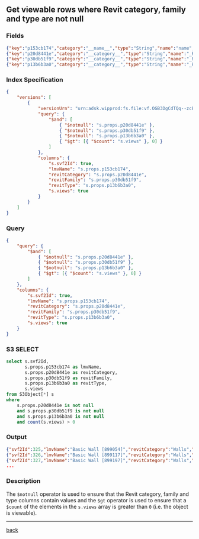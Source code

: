 ## Get viewable rows where Revit category, family and type are not null

### Fields

```json
{"key":"p153cb174","category":"__name__","type":"String","name":"name","uom":null}
{"key":"p20d8441e","category":"__category__","type":"String","name":"_RC","uom":null}
{"key":"p30db51f9","category":"__category__","type":"String","name":"_RFN","uom":null}
{"key":"p13b6b3a0","category":"__category__","type":"String","name":"_RFT","uom":null}
```
### Index Specification

```json
{
    "versions": [
        {
            "versionUrn": "urn:adsk.wipprod:fs.file:vf.OGB3DgCdTQq--zcEsvlm6A?version=1",
            "query": {
                "$and": [ 
                    { "$notnull": "s.props.p20d8441e" },
                    { "$notnull": "s.props.p30db51f9" },
                    { "$notnull": "s.props.p13b6b3a0" },
                    { "$gt": [{ "$count": "s.views" }, 0] }
                ]
            },
            "columns": {
                "s.svf2Id": true,
                "lmvName": "s.props.p153cb174",
                "revitCategory": "s.props.p20d8441e",
                "revitFamily": "s.props.p30db51f9", 
                "revitType": "s.props.p13b6b3a0",
                "s.views": true       
            }
        }
    ]
}
```

### Query

```json
{
    "query": {
        "$and": [ 
            { "$notnull": "s.props.p20d8441e" },
            { "$notnull": "s.props.p30db51f9" },
            { "$notnull": "s.props.p13b6b3a0" },
            { "$gt": [{ "$count": "s.views" }, 0] }
        ]
    },
    "columns": {
        "s.svf2Id": true,
        "lmvName": "s.props.p153cb174",
        "revitCategory": "s.props.p20d8441e",
        "revitFamily": "s.props.p30db51f9", 
        "revitType": "s.props.p13b6b3a0",
        "s.views": true       
    }
}
```

### S3 SELECT

```sql
select s.svf2Id, 
       s.props.p153cb174 as lmvName,
       s.props.p20d8441e as revitCategory,
       s.props.p30db51f9 as revitFamily,
       s.props.p13b6b3a0 as revitType,
       s.views
from S3Object[*] s
where
    s.props.p20d8441e is not null
    and s.props.p30db51f9 is not null
    and s.props.p13b6b3a0 is not null
    and count(s.views) > 0
```

### Output

```json
{"svf2Id":325,"lmvName":"Basic Wall [899054]","revitCategory":"Walls","revitFamily":"Basic Wall","revitType":"Exterior - Wood Panel on Metal Stud","views":["bfe04eff"]}
{"svf2Id":326,"lmvName":"Basic Wall [899117]","revitCategory":"Walls","revitFamily":"Basic Wall","revitType":"Interior - 9 1/4\" Partition - 1 HR- P6","views":["bfe04eff"]}
{"svf2Id":327,"lmvName":"Basic Wall [899197]","revitCategory":"Walls","revitFamily":"Basic Wall","revitType":"Exterior - Wood Panel on Metal Stud","views":["bfe04eff"]}
...
```

### Description

The `$notnull` operator is used to ensure that the Revit category, family and type columns contain values and the  `$gt` operator is used to ensure that a `$count` of the elements in the `s.views` array is greater than `0` (i.e. the object is viewable).

---
[back](../README.md)